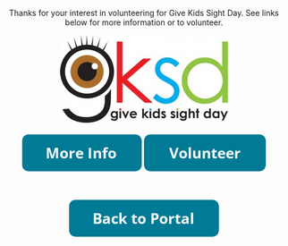 
<html lang="en">

<head>
<style>
#button1{
width: 300px;
height: 40px;

}
#button2{
width: 300px;
height: 40px;
}
  
  #button1 , #button2 {
display:inline-block;
/* additional code */
}
</style>

<meta charset="utf-8">
<meta name="Give Kids Sight Day">

<title>Give Kids Sight Day</title>
</head>
<body>
<center>
  <p>Thanks for your interest in volunteering for Give Kids Sight Day. See links below for more information or to volunteer.</p>
  <img src="Images/GKSDLogo.jpg">
 <p><a href="https://bit.ly/gksdinfo"><img src="Images/button_more-info.png" alt="More Info"></a>
 <a href="https://bit.ly/gksdvolunteer"><img src="Images/button_volunteer.png" alt="
   Volunteer"></a></p>
  <p><br><br>
    <a href="https://volunteer.readby4th.org/"><img src="Images/button_back-to-portal.png"></a>
